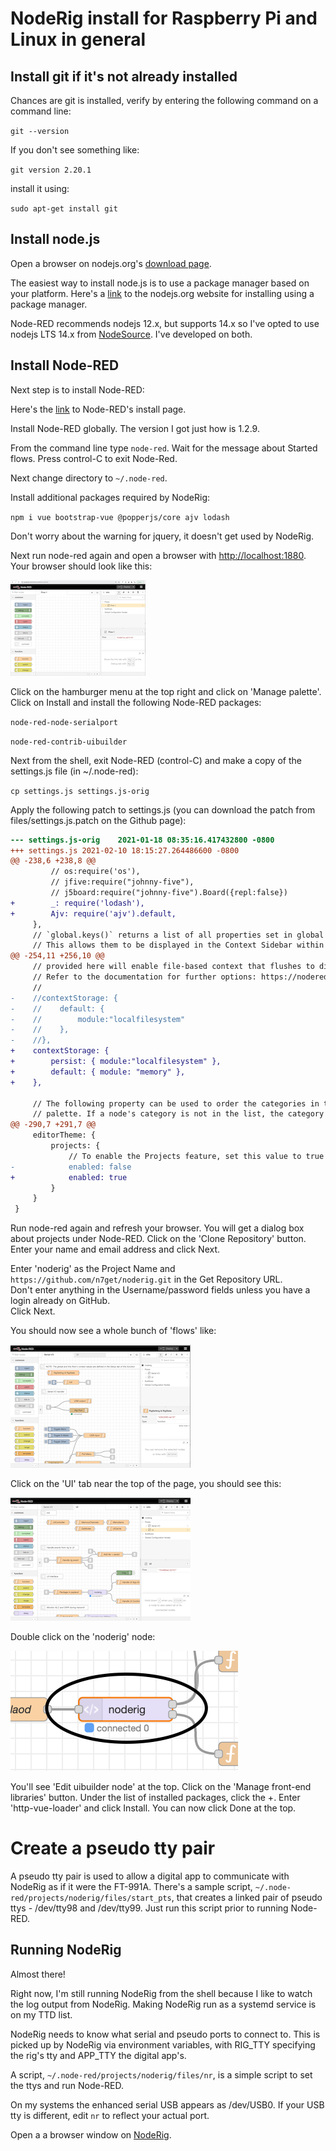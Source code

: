 # NodeRig install for Raspberry Pi and Linux in general

## Install git if it's not already installed

Chances are git is installed, verify by entering the following command on a command line:

`git --version`

If you don't see something like:

`git version 2.20.1`

install it using:

`sudo apt-get install git`

## Install node.js

Open a browser on nodejs.org's [download page](https://nodejs.org/en/download/).

The easiest way to install node.js is to use a package manager based on your platform.
Here's a [link](https://nodejs.org/en/download/package-manager/) to the nodejs.org website for installing using a package manager.

Node-RED recommends nodejs 12.x, but supports 14.x so I've opted to use nodejs LTS 14.x from [NodeSource](https://github.com/nodesource/distributions/blob/master/README.md#debinstall).  I've developed on both.

## Install Node-RED

Next step is to install Node-RED:

Here's the [link](https://nodered.org/docs/getting-started/local) to Node-RED's install page.

Install Node-RED globally.  The version I got just how is 1.2.9.

From the command line type `node-red`.  Wait for the message about Started flows.  Press control-C to exit Node-Red.

Next change directory to `~/.node-red`.

Install additional packages required by NodeRig:

`npm i vue bootstrap-vue @popperjs/core ajv lodash`

Don't worry about the warning for jquery, it doesn't get used by NodeRig.

Next run node-red again and open a browser with [http://localhost:1880](http://localhost:1880).  Your browser should look like this:

![Initial Node-RED](files/images/initial-node-RED.png)

Click on the hamburger menu at the top right and click on 'Manage palette'.  Click on Install and install the following Node-RED packages:  

`node-red-node-serialport`

`node-red-contrib-uibuilder`

Next from the shell, exit Node-RED (control-C) and make a copy of the settings.js file (in ~/.node-red):

`cp settings.js settings.js-orig`

Apply the following patch to settings.js (you can download the patch from files/settings.js.patch on the Github page):
```diff
--- settings.js-orig	2021-01-18 08:35:16.417432800 -0800
+++ settings.js	2021-02-10 18:15:27.264486600 -0800
@@ -238,6 +238,8 @@
         // os:require('os'),
         // jfive:require("johnny-five"),
         // j5board:require("johnny-five").Board({repl:false})
+        _: require('lodash'),
+        Ajv: require('ajv').default,
     },
     // `global.keys()` returns a list of all properties set in global context.
     // This allows them to be displayed in the Context Sidebar within the editor.
@@ -254,11 +256,10 @@
     // provided here will enable file-based context that flushes to disk every 30 seconds.
     // Refer to the documentation for further options: https://nodered.org/docs/api/context/
     //
-    //contextStorage: {
-    //    default: {
-    //        module:"localfilesystem"
-    //    },
-    //},
+    contextStorage: {
+        persist: { module:"localfilesystem" },
+        default: { module: "memory" },
+    },

     // The following property can be used to order the categories in the editor
     // palette. If a node's category is not in the list, the category will get
@@ -290,7 +291,7 @@
     editorTheme: {
         projects: {
             // To enable the Projects feature, set this value to true
-            enabled: false
+            enabled: true
         }
     }
 }
 ```

Run node-red again and refresh your browser.
You will get a dialog box about projects under Node-RED.
Click on the 'Clone Repository' button.
Enter your name and email address and click Next.

Enter 'noderig' as the Project Name and `https://github.com/n7get/noderig.git` in the Get Repository URL.  
Don't enter anything in the Username/password fields unless you have a login already on GitHub.  
Click Next.

You should now see a whole bunch of 'flows' like:

![NodeRig Serial I/O](/files/images/noderig-serial-io.png)

Click on the 'UI' tab near the top of the page, you should see this:

![NodeRig UI](/files/images/noderig-ui.png)

Double click on the 'noderig' node:

![NodeRig node](files/images/noderig-node.png)

You'll see 'Edit uibuilder node' at the top.  Click on the 'Manage front-end libraries' button.  Under the list of installed packages, click the +.  Enter 'http-vue-loader' and click Install.  You can now click Done at the top.

# Create a pseudo tty pair

A pseudo tty pair is used to allow a digital app to communicate with NodeRig as if it were the FT-991A.  There's a sample script, `~/.node-red/projects/noderig/files/start_pts`, that creates a linked pair of pseudo ttys - /dev/tty98 and /dev/tty99.  Just run this script prior to running Node-RED. 

## Running NodeRig

Almost there! 

Right now, I'm still running NodeRig from the shell because I like to watch the log output from NodeRig.  Making NodeRig run as a systemd service is on my TTD list.  

NodeRig needs to know what serial and pseudo ports to connect to.  This is picked up by NodeRig via environment variables, with RIG_TTY specifying the rig's tty and APP_TTY the digital app's.

A script, `~/.node-red/projects/noderig/files/nr`, is a simple script to set the ttys and run Node-RED.  

On my systems the enhanced serial USB appears as /dev/USB0.  If your USB tty is different, edit `nr` to reflect your actual port.  

Open a a browser window on [NodeRig](http://localhost:1880/noderig).
